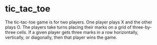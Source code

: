 # tic_tac_toe
The tic-tac-toe game is for two players. One player plays X and the other plays O. The players take turns placing their marks on a grid of three-by-three cells. If a given player gets three marks in a row horizontally, vertically, or diagonally, then that player wins the game.
